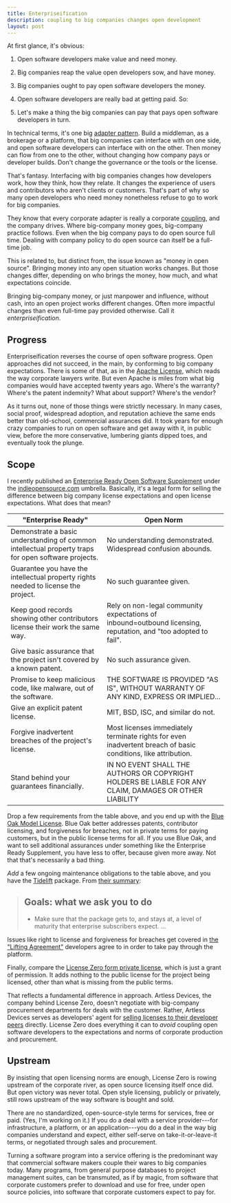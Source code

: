 ```yaml
---
title: Enterpriseification
description: coupling to big companies changes open development
layout: post
---
```


At first glance, it's obvious:

1. Open software developers make value and need money.

2. Big companies reap the value open developers sow, and have money.

3. Big companies ought to pay open software developers the money.

4. Open software developers are really bad at getting paid. So:

5. Let's make a thing the big companies can pay that pays open software developers in turn.

In technical terms, it's one big [adapter pattern](https://en.wikipedia.org/wiki/Adapter_pattern).  Build a middleman, as a brokerage or a platform, that big companies can interface with on one side, and open software developers can interface with on the other.  Then money can flow from one to the other, without changing how company pays or developer builds.  Don't change the governance or the tools or the license.

That's fantasy.  Interfacing with big companies changes how developers work, how they think, how they relate.  It changes the experience of users and contributors who aren't clients or customers.  That's part of why so many open developers who need money nonetheless refuse to go to work for big companies.

They know that every corporate adapter is really a corporate [coupling](https://en.wikipedia.org/wiki/Coupling), and the company drives.  Where big-company money goes, big-company practice follows.  Even when the big company pays to do open source full time.  Dealing with company policy to do open source can itself be a full-time job.

This is related to, but distinct from, the issue known as "money in open source".  Bringing money into any open situation works changes.  But those changes differ, depending on who brings the money, how much, and what expectations coincide.

Bringing big-company money, or just manpower and influence, without cash, into an open project works different changes.  Often more impactful changes than even full-time pay provided otherwise.  Call it <dfn>enterpriseification</dfn>.

## Progress

Enterpriseification reverses the course of open software progress.  Open approaches did not succeed, in the main, by conforming to big company expectations.  There is some of that, as in the [Apache License](https://www.apache.org/licenses/LICENSE-2.0), which reads the way corporate lawyers write.  But even Apache is miles from what big companies would have accepted twenty years ago.  Where's the warranty?  Where's the patent indemnity?  What about support?  Where's the vendor?

As it turns out, none of those things were strictly necessary.  In many cases, social proof, widespread adoption, and reputation achieve the same ends better than old-school, commercial assurances did.  It took years for enough crazy companies to run on open software and get away with it, in public view, before the more conservative, lumbering giants dipped toes, and eventually took the plunge.

## Scope

I recently published an [Enterprise Ready Open Software Supplement](https://writing.kemitchell.com/2019/04/11/enterprise-supplement.html) under the [indieopensource.com](https://indieopensource.com) umbrella.  Basically, it's a legal form for selling the difference between big company license expectations and open license expectations.  What does that mean?

| "Enterprise Ready"                                           | Open Norm                                                    |
| ------------------------------------------------------------ | ------------------------------------------------------------ |
| Demonstrate a basic understanding of common intellectual property traps for open software projects. | No understanding demonstrated. Widespread confusion abounds. |
| Guarantee you have the intellectual property rights needed to license the project. | No such guarantee given.                                     |
| Keep good records showing other contributors license their work the same way. | Rely on non-legal community expectations of inbound=outbound licensing, reputation, and "too adopted to fail". |
| Give basic assurance that the project isn't covered by a known patent. | No such assurance given.                                     |
| Promise to keep malicious code, like malware, out of the software. | THE SOFTWARE IS PROVIDED "AS IS", WITHOUT WARRANTY OF ANY KIND, EXPRESS OR IMPLIED... |
| Give an explicit patent license.                             | MIT, BSD, ISC, and similar do not.                           |
| Forgive inadvertent breaches of the project's license.       | Most licenses immediately terminate rights for even inadvertent breach of basic conditions, like attribution. |
| Stand behind your guarantees financially.                    | IN NO EVENT SHALL THE AUTHORS OR COPYRIGHT HOLDERS BE LIABLE FOR ANY CLAIM, DAMAGES OR OTHER LIABILITY |

Drop a few requirements from the table above, and you end up with the [Blue Oak Model License](https://blueoakcouncil.org/license/1.0.0).  Blue Oak better addresses patents, contributor licensing, and forgiveness for breaches, not in private terms for paying customers, but in the public license terms for all.  If you use Blue Oak, and want to sell additional assurances under something like the Enterprise Ready Supplement, you have less to offer, because given more away.  Not that that's necessarily a bad thing.

_Add_ a few ongoing maintenance obligations to the table above, and you have the [Tidelift](https://tidelift.com/) package.  From [their summary](https://tidelift.com/docs/lifting/tasks-overview):

> ## Goals: what we ask you to do
> - Make sure that the package gets to, and stays at, a level of maturity that enterprise subscribers expect.
> ...

Issues like right to license and forgiveness for breaches get covered in [the "Lifting Agreement"](https://writing.kemitchell.com/2018/09/18/Lifting-Agreement.html) developers agree to in order to take pay through the platform.

Finally, compare the [License Zero form private license](https://licensezero.com/licenses/private), which is just a grant of permission.  It adds nothing to the public license for the project being licensed, other than what is missing from the public terms.

That reflects a fundamental difference in approach.  Artless Devices, the company behind License Zero, doesn't negotiate with big-company procurement departments for deals with the customer.  Rather, Artless Devices serves as developers' agent for [selling licenses to their developer peers](https://blog.licensezero.com/2018/01/26/developer-licensing.html) directly.  License Zero does everything it can to _avoid_ coupling open software developers to the expectations and norms of corporate production and procurement.

## Upstream

By insisting that open licensing norms are enough, License Zero is rowing upstream of the corporate river, as open source licensing itself once did.  But open victory was never total.  Open style licensing, publicly or privately, still rows upstream of the way software is bought and sold.

There are no standardized, open-source-style terms for services, free or paid.  (Yes, I'm working on it.)  If you do a deal with a service provider---for infrastructure, a platform, or an application---you do a deal in the way big companies understand and expect, either self-serve on take-it-or-leave-it terms, or negotiated through sales and procurement.

Turning a software program into a service offering is the predominant way that commercial software makers couple their wares to big companies today.  Many programs, from general purpose databases to project management suites, can be  transmuted, as if by magic, from software that corporate customers prefer to download and use for free, under open source policies, into software that corporate customers expect to pay for.

